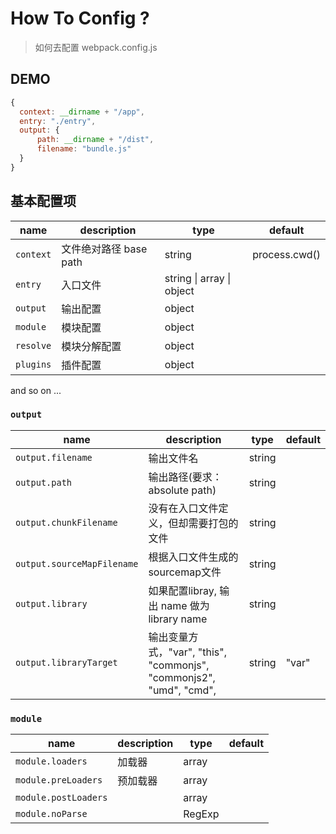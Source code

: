 # How To Config ?
> 如何去配置 webpack.config.js

## DEMO
```javascript
{
  context: __dirname + "/app",
  entry: "./entry",
  output: {
      path: __dirname + "/dist",
      filename: "bundle.js"
  }
}
```


## 基本配置项

| name | description | type | default |
| -- | -- | -- | -- |
| `context` | 文件绝对路径 base path | string | process.cwd() |
| `entry` | 入口文件 | string &#124; array &#124; object | &nbsp;|
| `output` | 输出配置 | object | &nbsp; |
| `module` | 模块配置 | object | &nbsp; |
| `resolve` | 模块分解配置 | object | &nbsp; |
| `plugins` | 插件配置 | object | &nbsp; |
and so on ...

### `output`

| name | description | type | default |
| -- | -- | -- | -- |
| `output.filename` | 输出文件名 | string | &nbsp; |
| `output.path` | 输出路径(要求：absolute path)  | string | &nbsp; |
| `output.chunkFilename` | 没有在入口文件定义，但却需要打包的文件  | string | &nbsp; |
| `output.sourceMapFilename` | 根据入口文件生成的sourcemap文件  | string | &nbsp; |
| `output.library` | 如果配置libray, 输出 name 做为 library name  | string | &nbsp; |
| `output.libraryTarget` | 输出变量方式，"var", "this", "commonjs", "commonjs2", "umd", "cmd",   | string | "var" |

### `module`

| name | description | type | default |
| -- | -- | -- | -- |
| `module.loaders` | 加载器 | array | &nbsp; |
| `module.preLoaders` | 预加载器 | array | &nbsp; |
| `module.postLoaders` |  | array | &nbsp; |
| `module.noParse` |  | RegExp | &nbsp; |